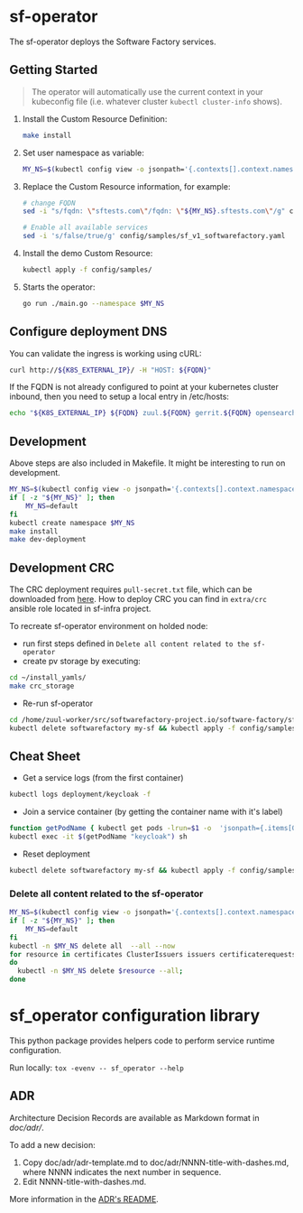 # sf-operator

The sf-operator deploys the Software Factory services.

## Getting Started

> The operator will automatically use the current context in your kubeconfig file (i.e. whatever cluster `kubectl cluster-info` shows).

1. Install the Custom Resource Definition:

   ```sh
   make install
   ```

2. Set user namespace as variable:

   ```sh
   MY_NS=$(kubectl config view -o jsonpath='{.contexts[].context.namespace}')
   ```

3. Replace the Custom Resource information, for example:

   ```sh
   # change FQDN
   sed -i "s/fqdn: \"sftests.com\"/fqdn: \"${MY_NS}.sftests.com\"/g" config/samples/sf_v1_softwarefactory.yaml

   # Enable all available services
   sed -i 's/false/true/g' config/samples/sf_v1_softwarefactory.yaml
   ```

4. Install the demo Custom Resource:

   ```sh
   kubectl apply -f config/samples/
   ```

5. Starts the operator:

   ```sh
   go run ./main.go --namespace $MY_NS
   ```

## Configure deployment DNS

You can validate the ingress is working using cURL:

```sh
curl http://${K8S_EXTERNAL_IP}/ -H "HOST: ${FQDN}"
```

If the FQDN is not already configured to point at your kubernetes cluster inbound,
then you need to setup a local entry in /etc/hosts:

```sh
echo "${K8S_EXTERNAL_IP} ${FQDN} zuul.${FQDN} gerrit.${FQDN} opensearch.${FQDN}" | sudo tee -a /etc/hosts
```

## Development

Above steps are also included in Makefile.
It might be interesting to run on development.

```sh
MY_NS=$(kubectl config view -o jsonpath='{.contexts[].context.namespace}')
if [ -z "${MY_NS}" ]; then
    MY_NS=default
fi
kubectl create namespace $MY_NS
make install
make dev-deployment
```

## Development CRC

The CRC deployment requires `pull-secret.txt` file, which can be downloaded
from [here](https://cloud.redhat.com/openshift/create/local).
How to deploy CRC you can find in `extra/crc` ansible role located in
sf-infra project.

To recreate sf-operator environment on holded node:

* run first steps defined in `Delete all content related to the sf-operator`
* create pv storage by executing:

```sh
cd ~/install_yamls/
make crc_storage
```

* Re-run sf-operator

```sh
cd /home/zuul-worker/src/softwarefactory-project.io/software-factory/sf-operator
kubectl delete softwarefactory my-sf && kubectl apply -f config/samples && go run ./main.go --namespace $MY_NS
```

## Cheat Sheet

* Get a service logs (from the first container)

```sh
kubectl logs deployment/keycloak -f
``````

* Join a service container (by getting the container name with it's label)

```sh
function getPodName { kubectl get pods -lrun=$1 -o  'jsonpath={.items[0].metadata.name}'; }
kubectl exec -it $(getPodName "keycloak") sh
```

* Reset deployment

```sh
kubectl delete softwarefactory my-sf && kubectl apply -f config/samples && go run ./main.go --namespace $MY_NS
```

### Delete all content related to the sf-operator

```sh
MY_NS=$(kubectl config view -o jsonpath='{.contexts[].context.namespace}')
if [ -z "${MY_NS}" ]; then
    MY_NS=default
fi
kubectl -n $MY_NS delete all  --all --now
for resource in certificates ClusterIssuers issuers certificaterequests secrets pvc pv configmaps deployments pods services ingress;
do
  kubectl -n $MY_NS delete $resource --all;
done
```

# sf_operator configuration library

This python package provides helpers code to perform service runtime configuration.

Run locally: `tox -evenv -- sf_operator --help`

## ADR

Architecture Decision Records are available as Markdown format in *doc/adr/*.

To add a new decision:

1. Copy doc/adr/adr-template.md to doc/adr/NNNN-title-with-dashes.md, where NNNN indicates the next number in sequence.
2. Edit NNNN-title-with-dashes.md.

More information in the [ADR's README](doc/adr/README.md).
